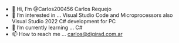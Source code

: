 - 👋 Hi, I’m @Carlos200456 Carlos Requejo
- 👀 I’m interested in ... Visual Studio Code and Microprocessors also Visual Studio 2022 C# development for PC
- 🌱 I’m currently learning ... C# 
- 📫 How to reach me ... carlos@digirad.com.ar

<!---
Carlos200456/Carlos200456 is a ✨ special ✨ repository because its `README.md` (this file) appears on your GitHub profile.
You can click the Preview link to take a look at your changes.
--->
